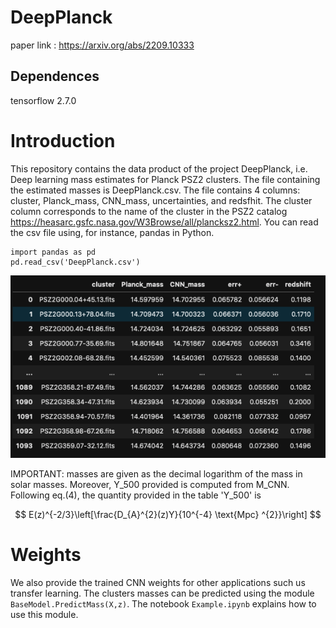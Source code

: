 # DeepPlanck
paper link : https://arxiv.org/abs/2209.10333
## Dependences 
tensorflow 2.7.0
# Introduction
This repository contains the data product of the project DeepPlanck, i.e. Deep learning mass estimates for Planck PSZ2 clusters. The file containing the estimated masses is DeepPlanck.csv. The file contains 4 columns: cluster, Planck_mass, CNN_mass, uncertainties, and redsfhit. The cluster column corresponds to the name of the cluster in the PSZ2 catalog https://heasarc.gsfc.nasa.gov/W3Browse/all/plancksz2.html. You can read the csv file using, for instance, pandas in Python. 

```
import pandas as pd
pd.read_csv('DeepPlanck.csv')
```

![alt text](img.png "mass table") 

IMPORTANT: masses are given as the decimal logarithm of the mass in solar masses. Moreover, Y_500 provided is computed from M_CNN. Following eq.(4), the quantity provided in the table 'Y_500' is 

$$
E(z)^{-2/3}\left[\frac{D_{A}^{2}(z)Y}{10^{-4} \text{Mpc} ^{2}}\right]
$$

# Weights
We also provide the trained CNN weights for other applications such us transfer learning.  The clusters masses can be predicted using the module `BaseModel.PredictMass(X,z)`. The notebook `Example.ipynb` explains how to use this module.
